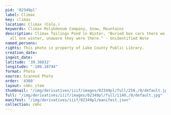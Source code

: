 ```yaml
---
pid: '02349pl'
label: Climax
key: climax
location: Climax (Colo.)
keywords: Climax Molybdenum Company, Snow, Mountains
description: Climax Tailings Pond in Winter, "Buried box cars there we walked over
  all one winter, unaware they were there." - Unidentified Note
named_persons: 
rights: This photo is property of Lake County Public Library.
creation_date: 
ingest_date: 
latitude: '39.36832'
longitude: "-106.18744"
format: Photo
source: Scanned Photo
order: '4360'
layout: cmhc_item
thumbnail: "/img/derivatives/iiif/images/02349pl/full/250,/0/default.jpg"
full: "/img/derivatives/iiif/images/02349pl/full/1140,/0/default.jpg"
manifest: "/img/derivatives/iiif/02349pl/manifest.json"
collection: cmhc
---
```

